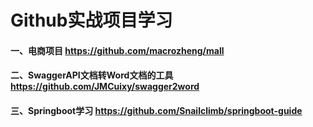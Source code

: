 # Github实战项目学习
#### 一、电商项目 https://github.com/macrozheng/mall
#### 二、SwaggerAPI文档转Word文档的工具 https://github.com/JMCuixy/swagger2word
#### 三、Springboot学习 https://github.com/Snailclimb/springboot-guide
